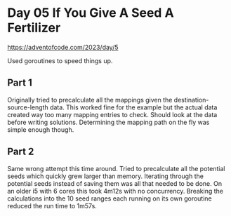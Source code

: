 # Day 05 If You Give A Seed A Fertilizer
https://adventofcode.com/2023/day/5

Used goroutines to speed things up.

## Part 1

Originally tried to precalculate all the mappings given the destination-source-length data.  This worked fine for the example but the actual data created way too many mapping entries to check.  Should look at the data before writing solutions.  Determining the mapping path on the fly was simple enough though.  

## Part 2

Same wrong attempt this time around.  Tried to precalculate all the potential seeds which quickly grew larger than memory.  Iterating through the potential seeds instead of saving them was all that needed to be done.  On an older i5 with 6 cores this took 4m12s with no concurrency.  Breaking the calculations into the 10 seed ranges each running on its own goroutine reduced the run time to 1m57s.